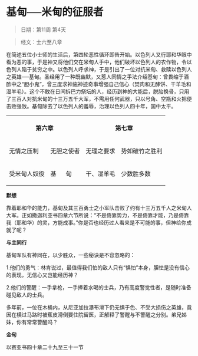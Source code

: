 # 基甸──米甸的征服者 

> 日期：第11周 第4天

> 经文：士六至八章

在简述五位小士师的生活后，第四轮恶性循环即告开始。以色列人又行耶和华眼中看为恶的事，于是神又将他们交在米甸人手中，他们破坏以色列人的农作物，令以色列人陷于贫穷之中。以色列人呼求神，于是引出了一位对抗米甸、救赎以色列人之英雄──基甸。圣经用了一种既幽默，又惹人同情之手法介绍基甸：曾畏缩于酒酢中之“胆小鬼”，曾三度求神施神迹奇事增强自己信心（焚肉和无酵饼、干羊毛和湿羊毛）。这个不敢在日间拆巴力祭坛的人，经历到神的大能后，脱胎换骨，只用了三百人对抗米甸的十三万五千大军，不需用任何武器，只以号角、空瓶和火把便击败强敌。基甸除去了以色列人的羞辱，治理以色列人四十年，国中太平。

<table>
 <tbody>
  <tr>
   <th colspan="2"><p>第六章</p></th>
   <th colspan="2"><p>第七章</p></th>
  </tr>
  <tr>
   <td><p>无情之压制</p></td>
   <td><p>无胆之使者</p></td>
   <td><p>无理之要求</p></td>
   <td><p>势如破竹之胜利</p></td>
  </tr>
  <tr>
   <td><p>受米甸人奴役</p></td>
   <td><p>基&nbsp;&nbsp;&nbsp;&nbsp;&nbsp; 甸</p></td>
   <td><p>干、湿羊毛</p></td>
   <td><p>少数胜多数</p></td>
  </tr>
 </tbody>
</table>

**默想**

靠着耶和华的能力，基甸及其三百勇士之小军队击败了约有十三万五千人之米甸人大军。正如撒迦利亚书四章六节所说：“不是倚靠势力，不是倚靠才能，乃是倚靠我（耶和华）的灵，方能成事。”你是否也经历过人看来是不可能的事，但神给你成就了呢？

**与主同行**

基甸军队有神同在，以少胜众，一些秘诀是不容忽略的：

1.他们的勇气：林肯说过，最值得我们怕的敌人只有“惧怕”本身，胆怯是没有信心的表现，无信心又岂能经历神？

2.他们的警醒：一手拿枪，一手捧着水喝的士兵，乃有高度警觉性者，是随时准备碰见敌人的士兵。

多年前，一位在木桶内，从尼亚加拉瀑布滑下仍无惧于色、不受大损伤之英雄，竟因在横过马路时被蕉皮滑倒要住院留医，正解释了警醒与不警醒之分别。弟兄姊妹，你有常常警醒吗？

**金句**

以赛亚书四十章二十九至三十一节



